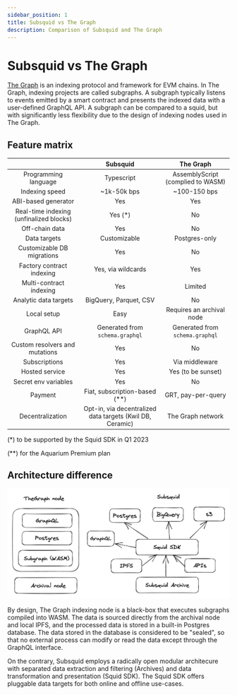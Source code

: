 ```yaml
---
sidebar_position: 1
title: Subsquid vs The Graph
description: Comparison of Subsquid and The Graph
---
```


# Subsquid vs The Graph

[The Graph](https://thegraph.com) is an indexing protocol and framework for EVM chains. In The Graph, indexing projects are called subgraphs. A subgraph typically listens to events emitted by a smart contract and presents the indexed data with a user-defined GraphQL API. A subgraph can be compared to a squid, but with significantly less flexibility due to the design of indexing nodes used in The Graph.


## Feature matrix

|                                 |  Subsquid                 |            The Graph                     |
|:-------------------------------:|:-------------------------:|:----------------------------------------:|
|  Programming language           |     Typescript            |    AssemblyScript (complied to WASM)     |
|  Indexing speed                 |     ~1k-50k bps           |       ~100-150 bps                       |
|  ABI-based generator            |        Yes                |          Yes                             |
|  Real-time indexing (unfinalized blocks)   |     Yes (*)    |          No                              |  
|  Off-chain data                 |        Yes                |        No                                |
|  Data targets                   |     Customizable          |      Postgres-only                       |
|  Customizable DB migrations     |        Yes                |        No                                |
|  Factory contract indexing      |   Yes, via wildcards      |       Yes                                |
|  Multi-contract indexing        |        Yes                |     Limited                              | 
|  Analytic data targets          |  BigQuery, Parquet, CSV   |        No                                |
|  Local setup                    |       Easy                |       Requires an archival node          |    
|  GraphQL API                    | Generated from `schema.graphql` |    Generated from `schema.graphql` |
|  Custom resolvers and mutations |  Yes                      |          No                              |
|  Subscriptions                  |  Yes                      |       Via middleware                     |
|  Hosted service                 |  Yes                      |       Yes (to be sunset)                 |
|  Secret env variables           |  Yes                      |          No                              |
|  Payment                        |  Fiat, subscription-based (**) |   GRT, pay-per-query                |
|  Decentralization               |  Opt-in, via decentralized data targets (Kwil DB, Ceramic) |  The Graph network   |


(*) to be supported by the Squid SDK in Q1 2023

(**) for the Aquarium Premium plan 

## Architecture difference

![Subsquid vs The Graph](./thegraph-vs-subsquid.png)

By design, The Graph indexing node is a black-box that executes subgraphs compiled into WASM. The data is sourced directly from the archival node and local IPFS, and the processed data is stored in a built-in Postgres database. The data stored in the database is considered to be "sealed", so that no external process can modify or read the data except through the GraphQL interface. 

On the contrary, Subsquid employs a radically open modular architecure with separated data extraction and filtering (Archives) and data transformation and presentation (Squid SDK). The Squid SDK offers pluggable data targets for both online and offline use-cases.
